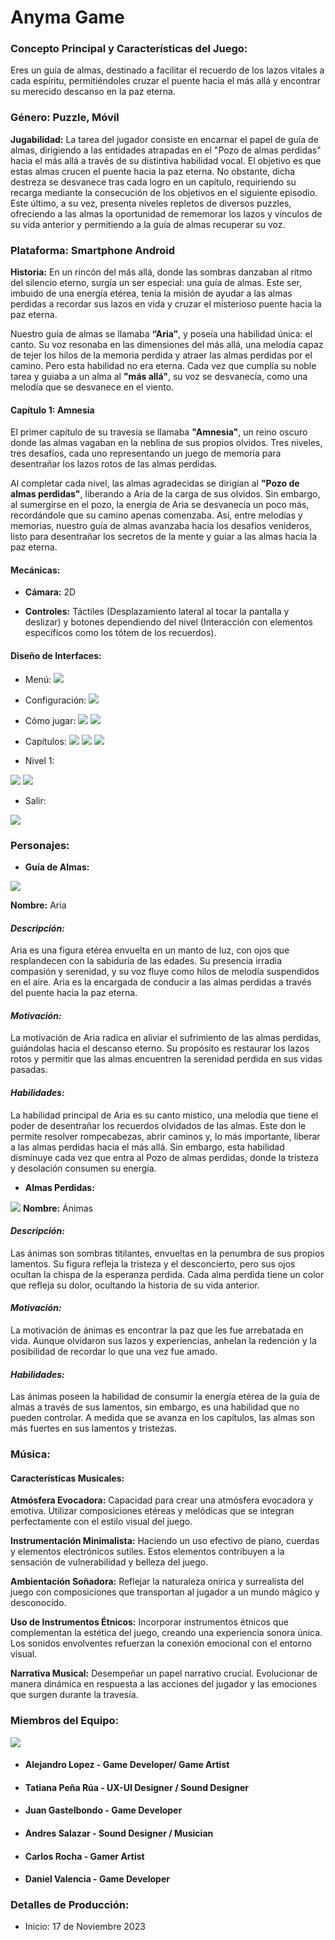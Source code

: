 # Anyma Game

### Concepto Principal y Características del Juego:

Eres un guía de almas, destinado a facilitar el recuerdo de los lazos vitales a cada espíritu, permitiéndoles cruzar el puente hacia el más allá y encontrar su merecido descanso en la paz eterna.

### Género: Puzzle, Móvil

**Jugabilidad:** La tarea del jugador consiste en encarnar el papel de guía de almas, dirigiendo a las entidades atrapadas en el "Pozo de almas perdidas" hacia el más allá a través de su distintiva habilidad vocal. El objetivo es que estas almas crucen el puente hacia la paz eterna. No obstante, dicha destreza se desvanece tras cada logro en un capítulo, requiriendo su recarga mediante la consecución de los objetivos en el siguiente episodio. Este último, a su vez, presenta niveles repletos de diversos puzzles, ofreciendo a las almas la oportunidad de rememorar los lazos y vínculos de su vida anterior y permitiendo a la guía de almas recuperar su voz.

### Plataforma: Smartphone Android

**Historia:** En un rincón del más allá, donde las sombras danzaban al ritmo del silencio eterno, surgía un ser especial: una guía de almas. Este ser, imbuido de una energía etérea, tenía la misión de ayudar a las almas perdidas a recordar sus lazos en vida y cruzar el misterioso puente hacia la paz eterna.

Nuestro guía de almas se llamaba **“Aria”**, y poseía una habilidad única: el canto. Su voz resonaba en las dimensiones del más allá, una melodía capaz de tejer los hilos de la memoria perdida y atraer las almas perdidas por el camino. Pero esta habilidad no era eterna. Cada vez que cumplía su noble tarea y guiaba a un alma al **"más allá"**, su voz se desvanecía, como una melodía que se desvanece en el viento.

#### Capítulo 1: Amnesia

El primer capítulo de su travesía se llamaba **"Amnesia"**, un reino oscuro donde las almas vagaban en la neblina de sus propios olvidos. Tres niveles, tres desafíos, cada uno representando un juego de memoria para desentrañar los lazos rotos de las almas perdidas.

Al completar cada nivel, las almas agradecidas se dirigían al **"Pozo de almas perdidas"**, liberando a Aria de la carga de sus olvidos. Sin embargo, al sumergirse en el pozo, la energía de Aria se desvanecía un poco más, recordándole que su camino apenas comenzaba. Así, entre melodías y memorias, nuestro guía de almas avanzaba hacia los desafíos venideros, listo para desentrañar los secretos de la mente y guiar a las almas hacia la paz eterna.

#### Mecánicas:

* **Cámara:** 2D

* **Controles:** Táctiles (Desplazamiento lateral al tocar la pantalla y deslizar) y botones dependiendo del nivel (Interacción con elementos específicos como los tótem de los recuerdos).

#### Diseño de Interfaces:

* Menú:
![](https://img.itch.zone/aW1nLzE0MTQwMzMzLmpwZw==/original/l07wwW.jpg)

* Configuración:
![](https://img.itch.zone/aW1nLzE0MTQwMzUyLmpwZw==/original/4%2Flfhc.jpg)

* Cómo jugar:
![](https://img.itch.zone/aW1nLzE0MTQwMzYyLmpwZw==/original/MqtcLr.jpg)
![](https://img.itch.zone/aW1nLzE0MTQwMzY1LmpwZw==/original/JxpqTy.jpg)

* Capítulos:
![](https://img.itch.zone/aW1nLzE0MTQwMzc0LmpwZw==/original/4zPUGq.jpg)
![](https://img.itch.zone/aW1nLzE0MTQwMzc1LmpwZw==/original/XeWWJJ.jpg)
![](https://img.itch.zone/aW1nLzE0MTQwMzc5LmpwZw==/original/5%2Bm0Mv.jpg)

* Nivel 1:

![](https://img.itch.zone/aW1nLzE0MTQwMzg0LmpwZw==/original/KvTYby.jpg)
![](https://img.itch.zone/aW1nLzE0MTQwMzg2LmpwZw==/original/CWET3T.jpg)

* Salir:

![](https://img.itch.zone/aW1nLzE0MTQwMzg3LmpwZw==/original/PeUezG.jpg)

### Personajes:

* **Guía de Almas:**

![](https://img.itch.zone/aW1nLzE0MTQwNTQyLmpwZw==/original/qG0bdc.jpg)

**Nombre:** Aria

#### *Descripción:*

Aria es una figura etérea envuelta en un manto de luz, con ojos que resplandecen con la sabiduría de las edades. Su presencia irradia compasión y serenidad, y su voz fluye como hilos de melodía suspendidos en el aire. Aria es la encargada de conducir a las almas perdidas a través del puente hacia la paz eterna.

#### *Motivación:*

La motivación de Aria radica en aliviar el sufrimiento de las almas perdidas, guiándolas hacia el descanso eterno. Su propósito es restaurar los lazos rotos y permitir que las almas encuentren la serenidad perdida en sus vidas pasadas.

#### *Habilidades:*

La habilidad principal de Aria es su canto místico, una melodía que tiene el poder de desentrañar los recuerdos olvidados de las almas. Este don le permite resolver rompecabezas, abrir caminos y, lo más importante, liberar a las almas perdidas hacia el más allá. Sin embargo, esta habilidad disminuye cada vez que entra al Pozo de almas perdidas, donde la tristeza y desolación consumen su energía.

* **Almas Perdidas:**

![](https://img.itch.zone/aW1nLzE0MTQwNTUxLmpwZw==/original/XG1eWQ.jpg)
**Nombre:** Ánimas

#### *Descripción:*
Las ánimas son sombras titilantes, envueltas en la penumbra de sus propios lamentos. Su figura refleja la tristeza y el desconcierto, pero sus ojos ocultan la chispa de la esperanza perdida. Cada alma perdida tiene un color que refleja su dolor, ocultando la historia de su vida anterior.

#### *Motivación:*
La motivación de ánimas es encontrar la paz que les fue arrebatada en vida. Aunque olvidaron sus lazos y experiencias, anhelan la redención y la posibilidad de recordar lo que una vez fue amado.

#### *Habilidades:*
Las ánimas poseen la habilidad de consumir la energía etérea de la guía de almas a través de sus lamentos, sin embargo, es una habilidad que no pueden controlar. A medida que se avanza en los capítulos, las almas son más fuertes en sus lamentos y tristezas.

### Música:
#### Características Musicales:

**Atmósfera Evocadora:** Capacidad para crear una atmósfera evocadora y emotiva. Utilizar composiciones etéreas y melódicas que se integran perfectamente con el estilo visual del juego.

**Instrumentación Minimalista:** Haciendo un uso efectivo de piano, cuerdas y elementos electrónicos sutiles. Estos elementos contribuyen a la sensación de vulnerabilidad y belleza del juego.

**Ambientación Soñadora:** Reflejar la naturaleza onírica y surrealista del juego con composiciones que transportan al jugador a un mundo mágico y desconocido.

**Uso de Instrumentos Étnicos:** Incorporar instrumentos étnicos que complementan la estética del juego, creando una experiencia sonora única. Los sonidos envolventes refuerzan la conexión emocional con el entorno visual.

**Narrativa Musical:** Desempeñar un papel narrativo crucial. Evolucionar de manera dinámica en respuesta a las acciones del jugador y las emociones que surgen durante la travesía.

### Miembros del Equipo:
![](https://img.itch.zone/aW1nLzE0MTQwNjMxLmpwZw==/original/jpbCUH.jpg)

* #### Alejandro Lopez - Game Developer/ Game Artist
* #### Tatiana Peña Rúa - UX-UI Designer / Sound Designer
* #### Juan Gastelbondo - Game Developer
* #### Andres Salazar - Sound Designer / Musician
* #### Carlos Rocha - Gamer Artist
* #### Daniel Valencia - Game Developer

### Detalles de Producción:

* Inicio: 17 de Noviembre 2023
